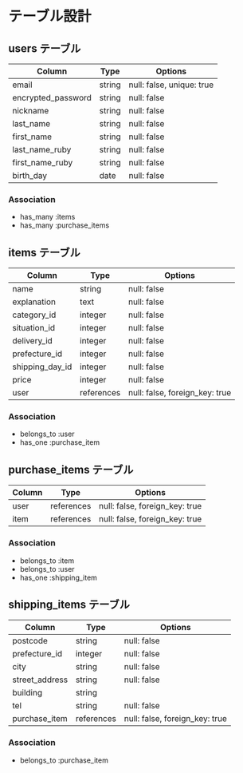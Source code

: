 # テーブル設計

## users テーブル
| Column              | Type    | Options                   |
| ------------------- |---------| ------------------------- |
| email               | string  | null: false, unique: true |
| encrypted_password  | string  | null: false               |
| nickname            | string  | null: false               |
| last_name           | string  | null: false               |
| first_name          | string  | null: false               |
| last_name_ruby      | string  | null: false               |
| first_name_ruby     | string  | null: false               |
| birth_day           | date    | null: false               |

### Association
- has_many :items
- has_many :purchase_items

## items テーブル
| Column              | Type        | Options                        |
| ------------------- | ----------- | ------------------------------ |
| name                | string      | null: false                    |
| explanation         | text        | null: false                    |
| category_id         | integer     | null: false                    |
| situation_id        | integer     | null: false                    |
| delivery_id         | integer     | null: false                    |
| prefecture_id       | integer     | null: false                    |
| shipping_day_id     | integer     | null: false                    |
| price               | integer     | null: false                    |
| user                | references  | null: false, foreign_key: true |

### Association
- belongs_to :user
- has_one :purchase_item

## purchase_items テーブル
| Column              | Type        | Options                        |
| ------------------- | ----------- | ------------------------------ |
| user                | references  | null: false, foreign_key: true |
| item                | references  | null: false, foreign_key: true |

### Association
- belongs_to :item
- belongs_to :user
- has_one :shipping_item

## shipping_items テーブル
| Column              | Type        | Options                        |
| ------------------- | ----------- | ------------------------------ |
| postcode            | string      | null: false                    |
| prefecture_id       | integer     | null: false                    |
| city                | string      | null: false                    |
| street_address      | string      | null: false                    |
| building            | string      |                                |
| tel                 | string      | null: false                    |
| purchase_item       | references  | null: false, foreign_key: true |

### Association
- belongs_to :purchase_item
